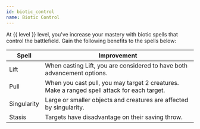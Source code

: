 ```yaml
---
id: biotic_control
name: Biotic Control
---
```

At {{ level }} level, you've increase your mastery with biotic spells that control the battlefield. Gain the following 
benefits to the spells below:

Spell | Improvement
--- | ---
Lift | When casting Lift, you are considered to have both advancement options.
Pull | When you cast pull, you may target 2 creatures. Make a ranged spell attack for each target.
Singularity | Large or smaller objects and creatures are affected by singularity.
Stasis | Targets have disadvantage on their saving throw.